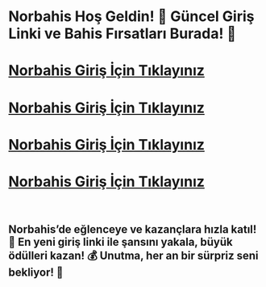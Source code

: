 # Norbahis Hoş Geldin! 🚀 Güncel Giriş Linki ve Bahis Fırsatları Burada! 🎉

# [Norbahis Giriş İçin Tıklayınız](https://winzhub.org)
# [Norbahis Giriş İçin Tıklayınız](https://winzhub.org)
# [Norbahis Giriş İçin Tıklayınız](https://winzhub.org)
# [Norbahis Giriş İçin Tıklayınız](https://winzhub.org)

<br>

## Norbahis’de eğlenceye ve kazançlara hızla katıl! 🎯 En yeni giriş linki ile şansını yakala, büyük ödülleri kazan! 💰 Unutma, her an bir sürpriz seni bekliyor! 🎁
